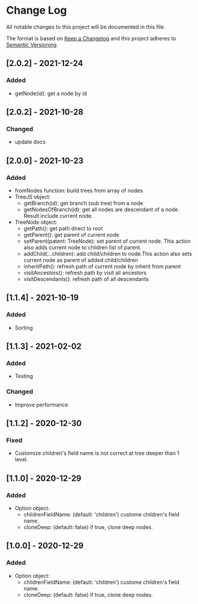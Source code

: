 # Change Log

All notable changes to this project will be documented in this file.

The format is based on [Keep a Changelog](http://keepachangelog.com/) and this project adheres to [Semantic Versioning](http://semver.org/).


## [2.0.2] - 2021-12-24
### Added
- getNode(id): get a node by id

## [2.0.2] - 2021-10-28
### Changed
- update docs

## [2.0.0] - 2021-10-23
### Added
- fromNodes function: build trees from array of nodes
- TreeJS object:
  - getBranch(id): get branch (sub tree) from a node
  - getNodesOfBranch(id): get all nodes are descendant of a node. Result include current node.
- TreeNode object:
  - getPath(): get path direct to root
  - getParent(): get parent of current node
  - setParent(patent: TreeNode): set parent of current node. This action also adds current node to children list of parent.
  - addChild(...children): add child/children to node.This action also sets current node as parent of added child/children
  - inheritPath(): refresh path of current node by inherit from parent
  - visitAncestors(): refresh path by visit all ancestors
  - visitDescendants(): refresh path of all descendants

## [1.1.4] - 2021-10-19
### Added
- Sorting

## [1.1.3] - 2021-02-02
### Added
- Testing

### Changed
- Improve performance
  
## [1.1.2] - 2020-12-30
### Fixed
- Customize children's field name is not correct at tree deeper than 1 level.

## [1.1.0] - 2020-12-29
### Added
- Option object:
  - childrenFieldName: (default: 'children') custome children's field name.
  - cloneDeep: (default: false) if true, clone deep nodes.

## [1.0.0] - 2020-12-29
### Added
- Option object:
  - childrenFieldName: (default: 'children') custome children's field name.
  - cloneDeep: (default: false) if true, clone deep nodes.